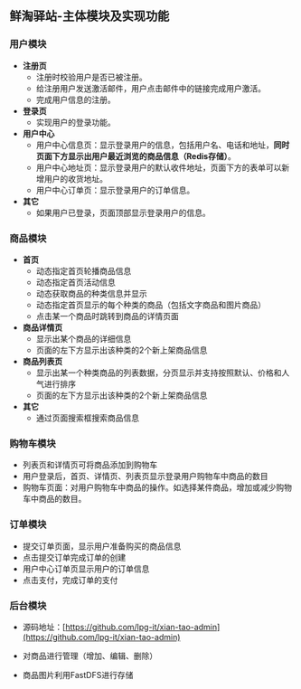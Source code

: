 ## 鲜淘驿站-主体模块及实现功能

### 用户模块

- **注册页**
  - 注册时校验用户是否已被注册。
  - 给注册用户发送激活邮件，用户点击邮件中的链接完成用户激活。
  - 完成用户信息的注册。
- **登录页**
  - 实现用户的登录功能。
- **用户中心**
  - 用户中心信息页：显示登录用户的信息，包括用户名、电话和地址，**同时页面下方显示出用户最近浏览的商品信息（Redis存储）**。
  - 用户中心地址页：显示登录用户的默认收件地址，页面下方的表单可以新增用户的收货地址。
  - 用户中心订单页：显示登录用户的订单信息。
- **其它**
  - 如果用户已登录，页面顶部显示登录用户的信息。

### 商品模块

- **首页**
  - 动态指定首页轮播商品信息
  - 动态指定首页活动信息
  - 动态获取商品的种类信息并显示
  - 动态指定首页显示的每个种类的商品（包括文字商品和图片商品）
  - 点击某一个商品时跳转到商品的详情页面
- **商品详情页**
  - 显示出某个商品的详细信息
  - 页面的左下方显示出该种类的2个新上架商品信息
- **商品列表页**
  - 显示出某一个种类商品的列表数据，分页显示并支持按照默认、价格和人气进行排序
  - 页面的左下方显示出该种类的2个新上架商品信息
- **其它**
  - 通过页面搜索框搜索商品信息

### 购物车模块

- 列表页和详情页可将商品添加到购物车
- 用户登录后，首页、详情页、列表页显示登录用户购物车中商品的数目
- 购物车页面：对用户购物车中商品的操作。如选择某件商品，增加或减少购物车中商品的数目。

### 订单模块

- 提交订单页面，显示用户准备购买的商品信息
- 点击提交订单完成订单的创建
- 用户中心订单页显示用户的订单信息
- 点击支付，完成订单的支付

### 后台模块

- 源码地址：[https://github.com/lpg-it/xian-tao-admin](https://github.com/lpg-it/xian-tao-admin)

- 对商品进行管理（增加、编辑、删除）
- 商品图片利用FastDFS进行存储


